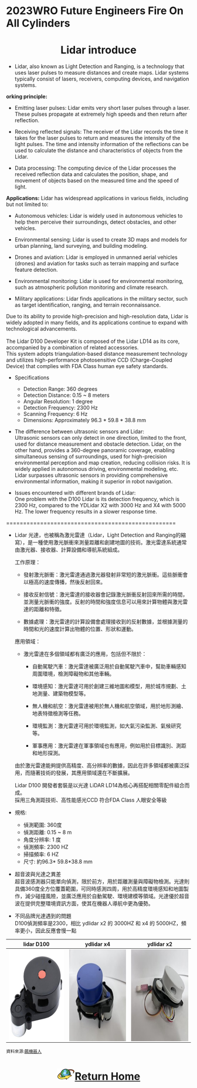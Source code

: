 2023WRO Future Engineers Fire On All Cylinders  
=====
# <div align="center">Lidar introduce </div> 

- Lidar, also known as Light Detection and Ranging, is a technology that uses laser pulses to measure distances and create maps. Lidar systems typically consist of lasers, receivers, computing devices, and navigation systems.

__orking principle:__

- Emitting laser pulses: Lidar emits very short laser pulses through a laser. These pulses propagate at extremely high speeds and then return after reflection.

- Receiving reflected signals: The receiver of the Lidar records the time it takes for the laser pulses to return and measures the intensity of the light pulses. The time and intensity information of the reflections can be used to calculate the distance and characteristics of objects from the Lidar.

- Data processing: The computing device of the Lidar processes the received reflection data and calculates the position, shape, and movement of objects based on the measured time and the speed of light.

__Applications:__
Lidar has widespread applications in various fields, including but not limited to:

- Autonomous vehicles: Lidar is widely used in autonomous vehicles to help them perceive their surroundings, detect obstacles, and other vehicles.

- Environmental sensing: Lidar is used to create 3D maps and models for urban planning, land surveying, and building modeling.

- Drones and aviation: Lidar is employed in unmanned aerial vehicles (drones) and aviation for tasks such as terrain mapping and surface feature detection.

- Environmental monitoring: Lidar is used for environmental monitoring, such as atmospheric pollution monitoring and climate research.

- Military applications: Lidar finds applications in the military sector, such as target identification, ranging, and terrain reconnaissance.

Due to its ability to provide high-precision and high-resolution data, Lidar is widely adopted in many fields, and its applications continue to expand with technological advancements.  
<br>
The Lidar D100 Developer Kit is composed of the Lidar LD14 as its core, accompanied by a combination of related accessories.
<br>
This system adopts triangulation-based distance measurement technology and utilizes high-performance photosensitive CCD (Charge-Coupled Device) that complies with FDA Class human eye safety standards.  

- Specifications
  - Detection Range: 360 degrees
  - Detection Distance: 0.15 ~ 8 meters
  - Angular Resolution: 1 degree
  - Detection Frequency: 2300 Hz
  - Scanning Frequency: 6 Hz
  - Dimensions: Approximately 96.3 * 59.8 * 38.8 mm
- The difference between ultrasonic sensors and Lidar:  
Ultrasonic sensors can only detect in one direction, limited to the front, used for distance measurement and obstacle detection. Lidar, on the other hand, provides a 360-degree panoramic coverage, enabling simultaneous sensing of surroundings, used for high-precision environmental perception and map creation, reducing collision risks. It is widely applied in autonomous driving, environmental modeling, etc. Lidar surpasses ultrasonic sensors in providing comprehensive environmental information, making it superior in robot navigation.  

- Issues encountered with different brands of Lidar:  
One problem with the D100 Lidar is its detection frequency, which is 2300 Hz, compared to the YDLidar X2 with 3000 Hz and X4 with 5000 Hz. The lower frequency results in a slower response time.

==================================================
- Lidar
光達，也被稱為激光雷達（Lidar，Light Detection and Ranging的縮寫），是一種使用激光脈衝來測量距離和創建地圖的技術。激光雷達系統通常由激光器、接收器、計算設備和導航系統組成。

    工作原理：

    - 發射激光脈衝：激光雷達通過激光器發射非常短的激光脈衝。這些脈衝會以極高的速度傳播，然後反射回來。

    - 接收反射信號：激光雷達的接收器會記錄激光脈衝反射回來所需的時間，並測量光脈衝的強度。反射的時間和強度信息可以用來計算物體與激光雷達的距離和特徵。

    - 數據處理：激光雷達的計算設備會處理接收到的反射數據，並根據測量的時間和光的速度計算出物體的位置、形狀和運動。  
    
    應用領域：
    - 激光雷達在多個領域都有廣泛的應用，包括但不限於：

      - 自動駕駛汽車：激光雷達被廣泛用於自動駕駛汽車中，幫助車輛感知周圍環境，檢測障礙物和其他車輛。

      - 環境感知：激光雷達可用於創建三維地圖和模型，用於城市規劃、土地測量、建築物模型等。

      - 無人機和航空：激光雷達被用於無人機和航空領域，用於地形測繪、地表特徵檢測等任務。

      - 環境監測：激光雷達可用於環境監測，如大氣污染監測、氣候研究等。

      - 軍事應用：激光雷達在軍事領域也有應用，例如用於目標識別、測距和地形探測。

     由於激光雷達能夠提供高精度、高分辨率的數據，因此在許多領域都被廣泛採用，而隨著技術的發展，其應用領域還在不斷擴展。

     Lidar D100 開發者套裝是以光達 LiDAR LD14為核心再搭配相關零配件組合而成。  
採用三角測距技術、高性能感光CCD
符合FDA Class 人眼安全等級

- 規格:  
    - 偵測範圍: 360度  
    - 偵測距離: 0.15 ~ 8 m  
    - 角度分辨率: 1 度  
    - 偵測頻率: 2300 HZ  
    - 掃描頻率: 6 HZ  
    - 尺寸: 約96.3* 59.8*38.8 mm  

- 超音波與光達之異差  
超音波感測器只能單向偵測，限於前方，用於距離測量與障礙物檢測。光達則具備360度全方位覆蓋範圍，可同時感測四周，用於高精度環境感知和地圖製作，減少碰撞風險，並廣泛應用於自動駕駛、環境建模等領域。光達優於超音波在提供完整環境資訊方面，使其在機器人導航中更為優勢。

- 不同品牌光達遇到的問題  
    D100偵測頻率是2300，相比 ydlidar x2 的 3000HZ 和 x4 的 5000HZ，頻率更小，因此反應會慢一點  

|  lidar D100    |  ydlidar x4  |   ydlidar x2    |      
| :----: | :----: | :----:|
|<img src="./img/Lidar-D100.jpg" width = "250" height = "250" alt="伺服馬達" align=center />|<img src="./img/Lidar_X2.jpg" width = "250" height = "250" alt="伺服馬達" align=center />|<img src="./img/Lidar_X4.jpg" width = "250" height = "250" alt="伺服馬達" align=center />|


<small>資料來源:[飆機器人](https://shop.playrobot.com/products/lidar-d100-ld14)</small>



# <div align="center">![HOME](../../other/img/Home.png)[Return Home](../../)</div>  
